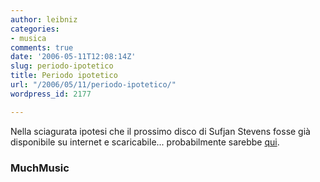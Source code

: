 ```yaml
---
author: leibniz
categories:
- musica
comments: true
date: '2006-05-11T12:08:14Z'
slug: periodo-ipotetico
title: Periodo ipotetico
url: "/2006/05/11/periodo-ipotetico/"
wordpress_id: 2177

---
```

Nella sciagurata ipotesi che il prossimo disco di Sufjan Stevens fosse già disponibile su internet e scaricabile... probabilmente sarebbe [qui](https://www.muchmusic.net/sufjan_stevens_the_avalanche_full_album_leaked_3365).


### MuchMusic
